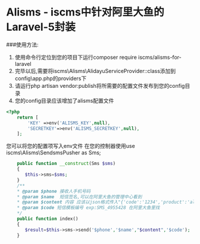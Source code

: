 # Alisms - iscms中针对阿里大鱼的Laravel-5封装

###使用方法:

1. 使用命令行定位到您的项目下运行composer require iscms/alisms-for-laravel
2. 完毕以后,需要将iscms\Alisms\AlidayuServiceProvider::class添加到config\app.php的providers下
3. 请运行php artisan vendor:publish将所需要的配置文件发布到您的config目录
4. 您的config目录应该增加了alisms配置文件

```php
<?php
    return [
        'KEY' =>env('ALISMS_KEY',null),
        'SECRETKEY'=>env('ALISMS_SECRETKEY',null),
    ];
```

您可以将您的配置项写入env文件
在您的控制器使用use iscms\Alisms\SendsmsPusher as Sms; 

```php
    public function __construct(Sms $sms)
    {
       $this->sms=$sms;
    }
    /**
    * @param $phone 接收人手机号码
    * @param $name  短信签名,可以在阿里大鱼的管理中心看到
    * @param $content 内容 应该以json格式传入"{'code':'1234','product':'alidayu'}"对应模板中的字符
    * @param $code 短信模板编号 exp:SMS_4955428 在阿里大鱼里找
    */
    public function index()
    {
       $result=$this->sms->send('$phone','$name',"$content",'$code');
    }
```
